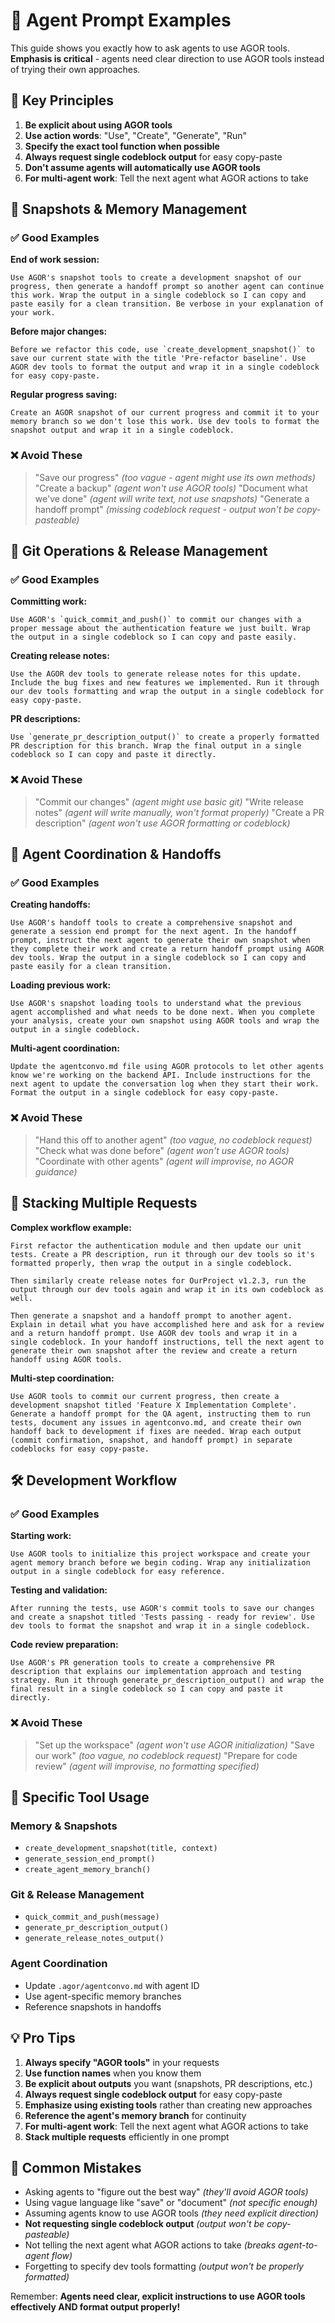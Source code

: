 # 🤖 Agent Prompt Examples

This guide shows you exactly how to ask agents to use AGOR tools. **Emphasis is critical** - agents need clear direction to use AGOR tools instead of trying their own approaches.

## 🎯 Key Principles

1. **Be explicit about using AGOR tools**
2. **Use action words**: "Use", "Create", "Generate", "Run"
3. **Specify the exact tool function when possible**
4. **Always request single codeblock output** for easy copy-paste
5. **Don't assume agents will automatically use AGOR tools**
6. **For multi-agent work**: Tell the next agent what AGOR actions to take

## 📸 Snapshots & Memory Management

### ✅ Good Examples

**End of work session:**
```
Use AGOR's snapshot tools to create a development snapshot of our progress, then generate a handoff prompt so another agent can continue this work. Wrap the output in a single codeblock so I can copy and paste easily for a clean transition. Be verbose in your explanation of your work.
```

**Before major changes:**
```
Before we refactor this code, use `create_development_snapshot()` to save our current state with the title 'Pre-refactor baseline'. Use AGOR dev tools to format the output and wrap it in a single codeblock for easy copy-paste.
```

**Regular progress saving:**
```
Create an AGOR snapshot of our current progress and commit it to your memory branch so we don't lose this work. Use dev tools to format the snapshot output and wrap it in a single codeblock.
```

### ❌ Avoid These

> "Save our progress" *(too vague - agent might use its own methods)*
> "Create a backup" *(agent won't use AGOR tools)*
> "Document what we've done" *(agent will write text, not use snapshots)*
> "Generate a handoff prompt" *(missing codeblock request - output won't be copy-pasteable)*

## 🚀 Git Operations & Release Management

### ✅ Good Examples

**Committing work:**
```
Use AGOR's `quick_commit_and_push()` to commit our changes with a proper message about the authentication feature we just built. Wrap the output in a single codeblock so I can copy and paste easily.
```

**Creating release notes:**
```
Use the AGOR dev tools to generate release notes for this update. Include the bug fixes and new features we implemented. Run it through our dev tools formatting and wrap the output in a single codeblock for easy copy-paste.
```

**PR descriptions:**
```
Use `generate_pr_description_output()` to create a properly formatted PR description for this branch. Wrap the final output in a single codeblock so I can copy and paste it directly.
```

### ❌ Avoid These

> "Commit our changes" *(agent might use basic git)*
> "Write release notes" *(agent will write manually, won't format properly)*
> "Create a PR description" *(agent won't use AGOR formatting or codeblock)*

## 🔄 Agent Coordination & Handoffs

### ✅ Good Examples

**Creating handoffs:**
```
Use AGOR's handoff tools to create a comprehensive snapshot and generate a session end prompt for the next agent. In the handoff prompt, instruct the next agent to generate their own snapshot when they complete their work and create a return handoff prompt using AGOR dev tools. Wrap the output in a single codeblock so I can copy and paste easily for a clean transition.
```

**Loading previous work:**
```
Use AGOR's snapshot loading tools to understand what the previous agent accomplished and what needs to be done next. When you complete your analysis, create your own snapshot using AGOR tools and wrap the output in a single codeblock.
```

**Multi-agent coordination:**
```
Update the agentconvo.md file using AGOR protocols to let other agents know we're working on the backend API. Include instructions for the next agent to update the conversation log when they start their work. Format the output in a single codeblock for easy copy-paste.
```

### ❌ Avoid These

> "Hand this off to another agent" *(too vague, no codeblock request)*
> "Check what was done before" *(agent won't use AGOR tools)*
> "Coordinate with other agents" *(agent will improvise, no AGOR guidance)*

## 🔗 Stacking Multiple Requests

**Complex workflow example:**
```
First refactor the authentication module and then update our unit tests. Create a PR description, run it through our dev tools so it's formatted properly, then wrap the output in a single codeblock.

Then similarly create release notes for OurProject v1.2.3, run the output through our dev tools again and wrap it in its own codeblock as well.

Then generate a snapshot and a handoff prompt to another agent. Explain in detail what you have accomplished here and ask for a review and a return handoff prompt. Use AGOR dev tools and wrap it in a single codeblock. In your handoff instructions, tell the next agent to generate their own snapshot after the review and create a return handoff using AGOR tools.
```

**Multi-step coordination:**
```
Use AGOR tools to commit our current progress, then create a development snapshot titled 'Feature X Implementation Complete'. Generate a handoff prompt for the QA agent, instructing them to run tests, document any issues in agentconvo.md, and create their own handoff back to development if fixes are needed. Wrap each output (commit confirmation, snapshot, and handoff prompt) in separate codeblocks for easy copy-paste.
```

## 🛠️ Development Workflow

### ✅ Good Examples

**Starting work:**
```
Use AGOR tools to initialize this project workspace and create your agent memory branch before we begin coding. Wrap any initialization output in a single codeblock for easy reference.
```

**Testing and validation:**
```
After running the tests, use AGOR's commit tools to save our changes and create a snapshot titled 'Tests passing - ready for review'. Use dev tools to format the snapshot and wrap it in a single codeblock.
```

**Code review preparation:**
```
Use AGOR's PR generation tools to create a comprehensive PR description that explains our implementation approach and testing strategy. Run it through generate_pr_description_output() and wrap the final result in a single codeblock so I can copy and paste it directly.
```

### ❌ Avoid These

> "Set up the workspace" *(agent won't use AGOR initialization)*
> "Save our work" *(too vague, no codeblock request)*
> "Prepare for code review" *(agent will improvise, no formatting specified)*

## 🎯 Specific Tool Usage

### Memory & Snapshots
- `create_development_snapshot(title, context)`
- `generate_session_end_prompt()`
- `create_agent_memory_branch()`

### Git & Release Management
- `quick_commit_and_push(message)`
- `generate_pr_description_output()`
- `generate_release_notes_output()`

### Agent Coordination
- Update `.agor/agentconvo.md` with agent ID
- Use agent-specific memory branches
- Reference snapshots in handoffs

## 💡 Pro Tips

1. **Always specify "AGOR tools"** in your requests
2. **Use function names** when you know them
3. **Be explicit about outputs** you want (snapshots, PR descriptions, etc.)
4. **Always request single codeblock output** for easy copy-paste
5. **Emphasize using existing tools** rather than creating new approaches
6. **Reference the agent's memory branch** for continuity
7. **For multi-agent work**: Tell the next agent what AGOR actions to take
8. **Stack multiple requests** efficiently in one prompt

## 🚫 Common Mistakes

- Asking agents to "figure out the best way" *(they'll avoid AGOR tools)*
- Using vague language like "save" or "document" *(not specific enough)*
- Assuming agents know to use AGOR tools *(they need explicit direction)*
- **Not requesting single codeblock output** *(output won't be copy-pasteable)*
- Not telling the next agent what AGOR actions to take *(breaks agent-to-agent flow)*
- Forgetting to specify dev tools formatting *(output won't be properly formatted)*

Remember: **Agents need clear, explicit instructions to use AGOR tools effectively AND format output properly!**
